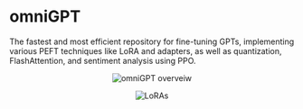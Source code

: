 # omniGPT 
The fastest and most efficient repository for fine-tuning GPTs, implementing various PEFT techniques like LoRA and adapters, as well as quantization, FlashAttention, and sentiment analysis using PPO.
<p align="center"> <img src="https://github.com/Esmail-ibraheem/omniGPT/blob/main/assets/omniGPT-architecture.drawio.svg" alt="omniGPT overveiw" ></p> 

<p align="center"> <img src="https://github.com/Esmail-ibraheem/omniGPT/blob/main/assets/LoRAoverview.jpeg" alt="LoRAs" ></p> 
